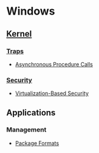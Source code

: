 # Windows
## [Kernel](Kernel/README.md)
### [Traps](Kernel/Traps/README.md)
- [Asynchronous Procedure Calls](Kernel/Traps/Asynchronous%20Procedure%20Calls.md)

### [Security](Kernel/Security/README.md)
- [Virtualization-Based Security](Kernel/Security/Virtualization-Based%20Security.md)

## Applications
### Management
- [Package Formats](Applications/Management/Package%20Formats.md)